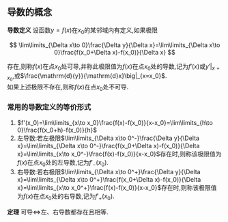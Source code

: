 ## 导数的概念

**导数定义** 设函数$y=f(x)$在$x_{0}$的某邻域内有定义,如果极限

$$
\lim\limits_{\Delta x\to 0}\frac{\Delta y}{\Delta x}=\lim\limits_{\Delta x\to 0}\frac{f(x_0+\Delta x)-f(x_0)}{\Delta x}
$$

存在,则称$f(x)$在点$x_0$处可导,并称此极限值为$f(x)$在点$x_0$处的导数,记为$f'(x)$或$y'\big|_{x=x_0}$,或$\frac{\mathrm{d}{y}}{\mathrm{d}x}\big|_{x=x_0}$. <BR>
如果上述极限不存在,则称$f(x)$在点$x_0$处不可导.

### 常用的导数定义的等价形式

1. $f'(x_0)=\lim\limits_{x\to x_0}\frac{f(x)-f(x_0)}{x-x_0}=\lim\limits_{h\to 0}\frac{f(x_0+h)-f(x_0)}{h}$
2. 左导数:若左极限$\lim\limits_{\Delta x\to 0^-}\frac{\Delta y}{\Delta x}=\lim\limits_{\Delta x\to 0^-}\frac{f(x_0+\Delta x)-f(x_0)}{\Delta x}=\lim\limits_{x\to x_0^-}\frac{f(x)-f(x_0)}{x-x_0}$存在时,则称该极限值为$f(x)$在点$x_0$处的左导数,记为$f'_-(x_0)$.
3. 右导数:若右极限$\lim\limits_{\Delta x\to 0^+}\frac{\Delta y}{\Delta x}=\lim\limits_{\Delta x\to 0^+}\frac{f(x_0+\Delta x)-f(x_0)}{\Delta x}=\lim\limits_{x\to x_0^+}\frac{f(x)-f(x_0)}{x-x_0}$存在时,则称该极限值为$f(x)$在点$x_0$处的右导数,记为$f'_+(x_0)$.

**定理** 可导$\Leftrightarrow$左、右导数都存在且相等.

